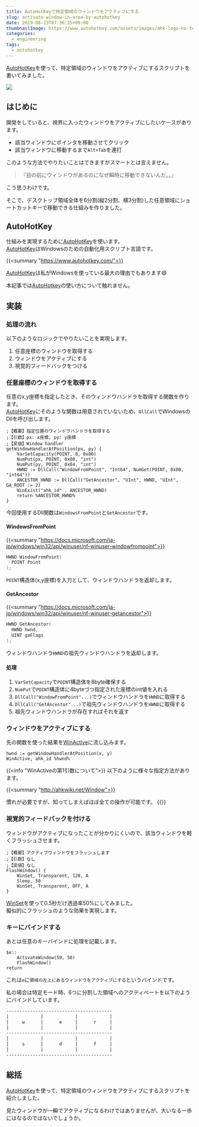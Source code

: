 ```yaml
---
title: AutoHotKeyで特定領域のウィンドウをアクティブにする
slug: activate-window-in-area-by-autohotkey
date: 2019-08-23T07:36:15+09:00
thumbnailImage: https://www.autohotkey.com/assets/images/ahk-logo-no-text241x78-180.png
categories:
  - engineering
tags:
  - autohotkey
---
```


[AutoHotKey]を使って、特定領域のウィンドウをアクティブにするスクリプトを書いてみました。

<!--more-->

<img src="https://www.autohotkey.com/assets/images/ahk-logo-no-text241x78-180.png"/>

<!--toc-->


はじめに
--------

開発をしていると、視界に入ったウィンドウをアクティブにしたいケースがあります。

* 該当ウィンドウにポインタを移動させてクリック
* 該当ウィンドウに移動するまで`Alt+Tab`を連打

このような方法でやりたいことはできますがスマートとは言えません。

> 『目の前にウィンドウがあるのになぜ瞬時に移動できないんだ。。』

こう思うわけです。

そこで、デスクトップ領域全体を6分割(縦2分割、横3分割)した任意領域にショートカットキーで移動できる仕組みを作りました。


AutoHotKey
----------

仕組みを実現するために[AutoHotKey]を使います。  
[AutoHotKey]はWindowsのための自動化用スクリプト言語です。

{{<summary "https://www.autohotkey.com/">}}

[AutoHotKey]は私がWindowsを使っている最大の理由でもあります😄

本記事では[AutoHotkey]の使い方について触れません。


実装
----

### 処理の流れ

以下のようなロジックでやりたいことを実現します。

1. 任意座標のウィンドウを取得する
2. ウィンドウをアクティブにする
3. 視覚的フィードバックをつける


### 任意座標のウィンドウを取得する

任意のx,y座標を指定したとき、そのウィンドウハンドラを取得する関数を作ります。  
[AutoHotKey]にそのような関数は用意されていないため、`DllCall`でWindowsのDllを呼び出します。


```ahk
;【概要】指定位置のウィンドウハンドラを取得する
;【引数】px: x座標, py: y座標
;【戻値】Window handler
getWindowHandlerAtPosition(px, py) {
    VarSetCapacity(POINT, 8, 0x00)
    NumPut(px, POINT, 0x00, "int")
    NumPut(py, POINT, 0x04, "int")
    HWND := DllCall("WindowFromPoint", "Int64", NumGet(POINT, 0x00, "int64"))
    ANCESTOR_HWND := DllCall("GetAncestor", "UInt", HWND, "UInt", GA_ROOT := 2)
    WinExist("ahk_id" . ANCESTOR_HWND)
    return %ANCESTOR_HWND%
}
```

今回使用するDll関数は`WindowsFromPoint`と`GetAncestor`です。

#### WindowsFromPoint

{{<summary "https://docs.microsoft.com/ja-jp/windows/win32/api/winuser/nf-winuser-windowfrompoint">}}

```cpp
HWND WindowFromPoint(
  POINT Point
);
```

`POINT`構造体(x,y座標)を入力として、ウィンドウハンドラを返却します。

#### GetAncestor

{{<summary "https://docs.microsoft.com/ja-jp/windows/win32/api/winuser/nf-winuser-getancestor">}}

```cpp
HWND GetAncestor(
  HWND hwnd,
  UINT gaFlags
);
```

ウィンドウハンドラ`HWND`の祖先ウィンドウハンドラを返却します。

#### 処理

1. `VarSetCapacity`で`POINT`構造体を8byte確保する
2. `NumPut`で`POINT`構造体に4byteづつ指定された座標のint値を入れる
3. `DllCall("WindowFromPoint"...)`でウィンドウハンドラを`HWND`に取得する
4. `DllCall("GetAncestor"...)`で祖先ウィンドウハンドラを`HWND`に取得する
5. 祖先ウィンドウハンドラが存在すればそれを返す


### ウィンドウをアクティブにする

先の関数を使った結果を[WinActive](http://ahkwiki.net/WinActive)に流し込みます。

```ahk
hwnd := getWindowHandlerAtPosition(x, y)
WinActive, ahk_id %hwnd%
```

{{<info "WinActiveの第1引数について">}}
以下のように様々な指定方法があります。

{{<summary "http://ahkwiki.net/Window">}}

慣れが必要ですが、知ってしまえばほぼ全ての操作が可能です。
{{</info>}}


### 視覚的フィードバックを付ける

ウィンドウがアクティブになったことが分かりにくいので、該当ウィンドウを軽くフラッシュさせます。

```ahk
;【概要】アクティブウィンドウをフラッシュします
;【引数】なし
;【戻値】なし
FlashWindow() {
    WinSet, Transparent, 128, A
    Sleep, 50
    WinSet, Transparent, OFF, A
}
```

[WinSet](http://ahkwiki.net/WinSet)を使って0.5秒だけ透過率50%にしてみました。  
擬似的にフラッシュのような効果を実現します。

### キーにバインドする

あとは任意のキーバインドに処理を記載します。

```ahk
$e::
    ActivateWindow(50, 50)
    FlashWindow()
return
```

これは`e`に`領域の左上にあるウィンドウをアクティブにする`というバインドです。

私の場合は特定モード時、6つに分割した領域へのアクティベートを以下のようにバインドしています。

```txt
----------------------------------------
|            |            |            |
|     w      |      e     |      r     |
|            |            |            |
----------------------------------------
|            |            |            |
|     s      |      d     |      f     |
|            |            |            |
----------------------------------------
```


総括
----

[AutoHotKey]を使って、特定領域のウィンドウをアクティブにするスクリプトを紹介しました。

見たウィンドウが一瞬でアクティブになるわけではありませんが、大いなる一歩にはなるのではないでしょうか。


[AutoHotKey]: https://www.autohotkey.com/
